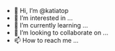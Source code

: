 - 👋 Hi, I’m @katiatop
- 👀 I’m interested in ...
- 🌱 I’m currently learning ...
- 💞️ I’m looking to collaborate on ...
- 📫 How to reach me ...

<!---
katiatop/katiatop is a ✨ special ✨ repository because its `README.md` (this file) appears on your GitHub profile.
You can click the Preview link to take a look at your changes.
--->
